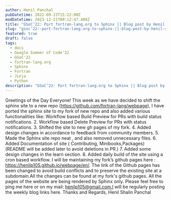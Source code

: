```yaml
---
author: Henil Panchal
pubDatetime: 2022-09-23T15:22:00Z
modDatetime: 2023-12-21T09:12:47.400Z
title: "GSoC’22: Port fortran-lang.org to Sphinx || Blog post by Henil Shalin Panchal || #9"
slug: "gsoc’22:-port-fortran-lang.org-to-sphinx-||-blog-post-by-henil-shalin-panchal-||-#9"
featured: true
draft: false
tags:
  - docs
  - Google Summer of Code'22
  - GSoC'22
  - fortran-lang.org
  - Sphinx
  - Fortran
  - Jinja
  - Python
description: "GSoC’22: Port fortran-lang.org to Sphinx || Blog post by Henil Shalin Panchal || #9"
---
```


Greetings of the Day Everyone!
This week as we have decided to shift the sphinx site to a new repo (https://github.com/fortran-lang/webpage), I have ported the sphinx site to my fork of new repo and also added various functionalities like:
Workflow based Build Preview for PRs with build status notifications. 2. Workflow based Delete Preview for PRs with status notifications. 3. Shifted the site to new gh pages of my fork. 4. Added design changes in accordance to feedback from community members. 5. Made the Sphinx site repo neat , and also removed unnecessary files. 6. Added Documentation of site ( Contributing, Minibooks,Packages) (README will be added later to avoid deletions in PR.) 7. Added some design changes in the learn section. 8. Added daily build of the site using a cron based workflow.
I will be maintaining my fork’s github pages here : https://henilp105.github.io/webpage/en/.
The link of the Github pages has been changed to avoid build conflicts and to preserve the existing site at a subdomain.All the changes can be found at my fork's github pages.
All the pages of the website are being rendered by Sphinx only.
Please feel free to ping me here or on my mail: henilp105@gmail.com.I will be regularly posting the weekly blog links here.
Thanks and Regards,
Henil Shalin Panchal
